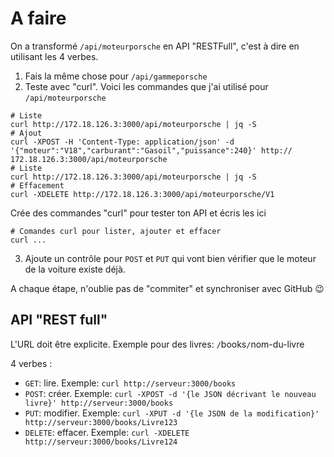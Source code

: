 # A faire

On a transformé `/api/moteurporsche` en API "RESTFull", c'est à dire en utilisant les 4 verbes.

1. Fais la même chose pour `/api/gammeporsche`
2. Teste avec "curl". Voici les commandes que j'ai utilisé pour `/api/moteurporsche`

```shell
# Liste
curl http://172.18.126.3:3000/api/moteurporsche | jq -S
# Ajout
curl -XPOST -H 'Content-Type: application/json' -d '{"moteur":"V18","carburant":"Gasoil","puissance":240}' http://
172.18.126.3:3000/api/moteurporsche
# Liste
curl http://172.18.126.3:3000/api/moteurporsche | jq -S
# Effacement
curl -XDELETE http://172.18.126.3:3000/api/moteurporsche/V1
```

Crée des commandes "curl" pour tester ton API et écris les ici

```shell
# Comandes curl pour lister, ajouter et effacer
curl ...
```

3. Ajoute un contrôle pour `POST` et `PUT` qui vont bien vérifier que le moteur de la voiture existe déjà.

A chaque étape, n'oublie pas de "commiter" et synchroniser avec GitHub :wink:


## API "REST full"

L'URL doit être explicite. Exemple pour des livres: `/`books`/`nom-du-livre

4 verbes :
 * `GET`: lire. Exemple: `curl http://serveur:3000/books`
 * `POST`: créer. Exemple: `curl -XPOST -d '{le JSON décrivant le nouveau livre}' http://serveur:3000/books`
 * `PUT`: modifier. Exemple: `curl -XPUT -d '{le JSON de la modification}' http://serveur:3000/books/Livre123`
 * `DELETE`: effacer. Exemple: `curl -XDELETE http://serveur:3000/books/Livre124`